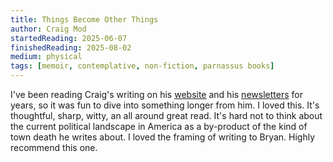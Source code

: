 ```yaml
---
title: Things Become Other Things
author: Craig Mod
startedReading: 2025-06-07
finishedReading: 2025-08-02
medium: physical
tags: [memoir, contemplative, non-fiction, parnassus books]
---
```


I've been reading Craig's writing on his [website](https://craigmod.com) and his [newsletters](https://craigmod.com/newsletters/) for years, so it was fun to dive into something longer from him. I loved this. It's thoughtful, sharp, witty, an all around great read. It's hard not to think about the current political landscape in America as a by-product of the kind of town death he writes about. I loved the framing of writing to Bryan. Highly recommend this one.
